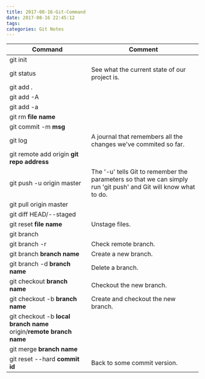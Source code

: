 ```yaml
---
title: 2017-08-16-Git-Command
date: 2017-08-16 22:45:12
tags:
categories: Git Notes
---
```


| Command | Comment |
| ------- | ------- |
| git init | |
| git status | See what the current state of our project is. |
| git add . | |
| git add -A | |
| git add -a | |
| git rm **file name** | |
| git commit -m **msg** | |
| git log | A journal that remembers all the changes we've commited so far. |
| git remote add origin **git repo address** | |
| git push -u origin master | The '-u' tells Git to remember the parameters so that we can simply run 'git push' and Git will know what to do. |
| git pull origin master | |
| git diff HEAD/--staged | |
| git reset **file name** | Unstage files. |
| git branch | |
| git branch -r | Check remote branch. |
| git branch **branch name** | Create a new branch. |
| git branch -d **branch name** | Delete a branch. |
| git checkout **branch name** | Checkout the new branch. |
| git checkout -b **branch name** | Create and checkout the new branch. |
| git checkout -b **local branch name** origin/**remote branch name** | |
| git merge **branch name** | |
| git reset --hard **commit id** | Back to some commit version. |
